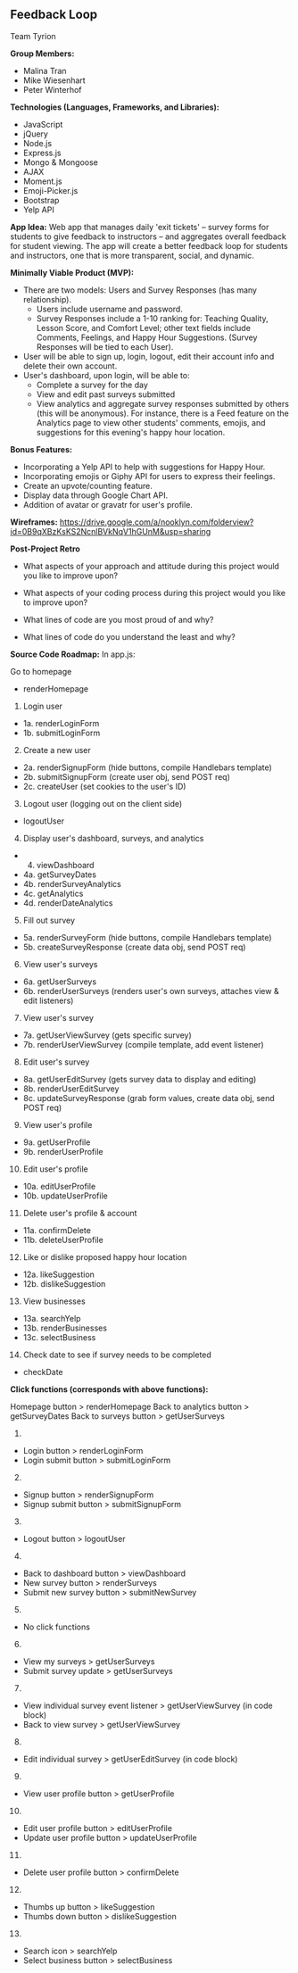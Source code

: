 ## Feedback Loop

Team Tyrion

**Group Members:**
  * Malina Tran
  * Mike Wiesenhart
  * Peter Winterhof

**Technologies (Languages, Frameworks, and Libraries):**
  * JavaScript
  * jQuery
  * Node.js
  * Express.js
  * Mongo & Mongoose
  * AJAX
  * Moment.js
  * Emoji-Picker.js
  * Bootstrap
  * Yelp API

**App Idea:**
Web app that manages daily 'exit tickets' – survey forms for students to give feedback to instructors – and aggregates overall feedback for student viewing. The app will create a better feedback loop for students and instructors, one that is more transparent, social, and dynamic.

**Minimally Viable Product (MVP):**
  * There are two models: Users and Survey Responses (has many relationship). 
    * Users include username and password.
    * Survey Responses include a 1-10 ranking for: Teaching Quality, Lesson Score, and Comfort Level; other text fields include Comments, Feelings, and Happy Hour Suggestions. (Survey Responses will be tied to each User).
  * User will be able to sign up, login, logout, edit their account info and delete their own account.
  * User's dashboard, upon login, will be able to: 
    * Complete a survey for the day
    * View and edit past surveys submitted
    * View analytics and aggregate survey responses submitted by others (this will be anonymous). For instance, there is a Feed feature on the Analytics page to view other students' comments, emojis, and suggestions for this evening's happy hour location.

**Bonus Features:**
  * Incorporating a Yelp API to help with suggestions for Happy Hour. 
  * Incorporating emojis or Giphy API for users to express their feelings.
  * Create an upvote/counting feature.
  * Display data through Google Chart API.
  * Addition of avatar or gravatr for user's profile.

**Wireframes:**
https://drive.google.com/a/nooklyn.com/folderview?id=0B9qXBzKsKS2NcnlBVkNqV1hGUnM&usp=sharing

**Post-Project Retro**
* What aspects of your approach and attitude during this project would you like to improve upon?

* What aspects of your coding process during this project would you like to improve upon?

* What lines of code are you most proud of and why?

* What lines of code do you understand the least and why?

**Source Code Roadmap:**
In app.js:

Go to homepage 
  * renderHomepage

1. Login user 
  * 1a. renderLoginForm
  * 1b. submitLoginForm

2. Create a new user
  * 2a. renderSignupForm (hide buttons, compile Handlebars template)
  * 2b. submitSignupForm (create user obj, send POST req)
  * 2c. createUser (set cookies to the user's ID)

3. Logout user (logging out on the client side)
  * logoutUser

4. Display user's dashboard, surveys, and analytics
  * 4. viewDashboard
  * 4a. getSurveyDates
  * 4b. renderSurveyAnalytics
  * 4c. getAnalytics
  * 4d. renderDateAnalytics

5. Fill out survey
  * 5a. renderSurveyForm (hide buttons, compile Handlebars template)
  * 5b. createSurveyResponse (create data obj, send POST req)

6. View user's surveys
  * 6a. getUserSurveys
  * 6b. renderUserSurveys (renders user's own surveys, attaches view & edit listeners)

7. View user's survey
  * 7a. getUserViewSurvey (gets specific survey)
  * 7b. renderUserViewSurvey (compile template, add event listener)

8. Edit user's survey
  * 8a. getUserEditSurvey (gets survey data to display and editing)
  * 8b. renderUserEditSurvey
  * 8c. updateSurveyResponse (grab form values, create data obj, send POST req)

9. View user's profile
  * 9a. getUserProfile
  * 9b. renderUserProfile

10. Edit user's profile
  * 10a. editUserProfile
  * 10b. updateUserProfile

11. Delete user's profile & account
  * 11a. confirmDelete
  * 11b. deleteUserProfile
 
12. Like or dislike proposed happy hour location
  * 12a. likeSuggestion
  * 12b. dislikeSuggestion

13. View businesses
  * 13a. searchYelp
  * 13b. renderBusinesses
  * 13c. selectBusiness

14. Check date to see if survey needs to be completed
  * checkDate

**Click functions (corresponds with above functions):**

Homepage button > renderHomepage
Back to analytics button > getSurveyDates
Back to surveys button > getUserSurveys

1. 
  * Login button > renderLoginForm
  * Login submit button > submitLoginForm

2. 
  * Signup button > renderSignupForm 
  * Signup submit button > submitSignupForm

3. 
  * Logout button > logoutUser

4. 
  * Back to dashboard button > viewDashboard 
  * New survey button > renderSurveys
  * Submit new survey button > submitNewSurvey

5. 
  * No click functions

6. 
  * View my surveys > getUserSurveys
  * Submit survey update > getUserSurveys

7. 
  * View individual survey event listener > getUserViewSurvey (in code block)
  * Back to view survey > getUserViewSurvey

8. 
  * Edit individual survey > getUserEditSurvey (in code block)

9. 
  * View user profile button > getUserProfile

10. 
  * Edit user profile button > editUserProfile
  * Update user profile button > updateUserProfile

11. 
  * Delete user profile button > confirmDelete

12. 
  * Thumbs up button > likeSuggestion
  * Thumbs down button > dislikeSuggestion

13. 
  * Search icon > searchYelp
  * Select business button > selectBusiness
